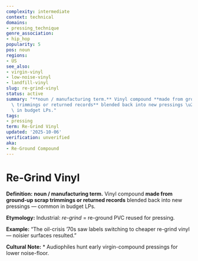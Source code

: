 ```yaml
---
complexity: intermediate
context: technical
domains:
- pressing_technique
genre_association:
- hip_hop
popularity: 5
pos: noun
regions:
- US
see_also:
- virgin-vinyl
- low-noise-vinyl
- landfill-vinyl
slug: re-grind-vinyl
status: active
summary: "**noun / manufacturing term.** Vinyl compound **made from ground-up scrap\
  \ trimmings or returned records** blended back into new pressings \u2014 common\
  \ in budget LPs."
tags:
- pressing
term: Re-Grind Vinyl
updated: '2025-10-06'
verification: unverified
aka:
- Re-Ground Compound
---
```


# Re-Grind Vinyl

**Definition:** **noun / manufacturing term.** Vinyl compound **made from ground-up scrap trimmings or returned records** blended back into new pressings — common in budget LPs.

**Etymology:** Industrial: *re-grind* = re-ground PVC reused for pressing.

**Example:** “The oil-crisis ’70s saw labels switching to cheaper re-grind vinyl — noisier surfaces resulted.”

**Cultural Note:** * Audiophiles hunt early virgin-compound pressings for lower noise-floor.

